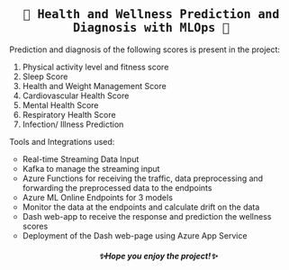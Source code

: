 <h2 align = center><tt> 📂 Health and Wellness Prediction and Diagnosis with MLOps 📂</tt></h2>
Prediction and diagnosis of the following scores is present in the project:
<ol> 
  <li> Physical activity level and fitness score </li>
  <li> Sleep Score </li>
  <li> Health and Weight Management Score </li>
  <li> Cardiovascular Health Score </li>
  <li> Mental Health Score </li>
  <li> Respiratory Health Score </li>
  <li> Infection/ Illness Prediction </li>
</ol>

Tools and Integrations used:
<ul type = circle>
  <li> Real-time Streaming Data Input </li>
  <li> Kafka to manage the streaming input </li>
  <li> Azure Functions for receiving the traffic, data preprocessing and forwarding the preprocessed data to the endpoints </li>
  <li> Azure ML Online Endpoints for 3 models </li>
  <li> Monitor the data at the endpoints and calculate drift on the data </li>
  <li> Dash web-app to receive the response and prediction the wellness scores </li>
  <li> Deployment of the Dash web-page using Azure App Service </li>

<h4 align = 'center'> <i> ✨Hope you enjoy the project!✨ </i> </h4>
